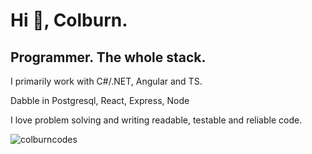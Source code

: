 <h1 align="left">Hi 👋, Colburn.</h1>
<h2 align="left">Programmer. The whole stack.</h2>
<p>I primarily work with C#/.NET, Angular and TS.</p> Dabble in Postgresql, React, Express, Node
<p align="left">
I love problem solving and writing readable, testable and reliable code.
</p>


<p><img align="center" src="https://github-readme-streak-stats.herokuapp.com/?user=colburncodes&" alt="colburncodes" /></p>

